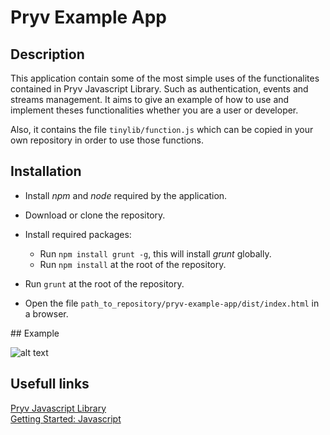 # Pryv Example App

## Description

This application contain some of the most simple uses of the functionalites contained in Pryv Javascript Library. Such as authentication, events and streams management.
It aims to give an example of how to use and implement theses functionalities whether you are a user or developer.

Also, it contains the file `tinylib/function.js` which can be copied in your own repository in order to use those functions.

## Installation

- Install *npm* and *node* required by the application.

- Download or clone the repository.

- Install required packages:
  - Run `npm install grunt -g`, this will install *grunt* globally.
  - Run `npm install` at the root of the repository.

- Run `grunt` at the root of the repository.

- Open the file `path_to_repository/pryv-example-app/dist/index.html` in a browser.

## Example

![alt text](https://github.com/Kerma0/pryv-example-app/blob/master/img/pryv-example-app.jpg)

## Usefull links

[Pryv Javascript Library](https://github.com/pryv/lib-javascript)<br>
[Getting Started: Javascript](http://api.pryv.com/getting-started/javascript/)
